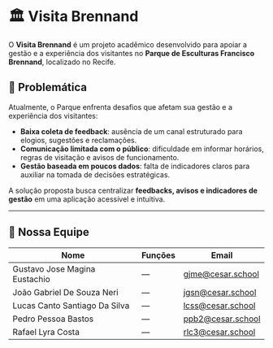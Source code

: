 # 🏛️ Visita Brennand

O **Visita Brennand** é um projeto acadêmico desenvolvido para apoiar a gestão e a experiência dos visitantes no **Parque de Esculturas Francisco Brennand**, localizado no Recife.  

## 📌 Problemática
Atualmente, o Parque enfrenta desafios que afetam sua gestão e a experiência dos visitantes:
- **Baixa coleta de feedback**: ausência de um canal estruturado para elogios, sugestões e reclamações.  
- **Comunicação limitada com o público**: dificuldade em informar horários, regras de visitação e avisos de funcionamento.  
- **Gestão baseada em poucos dados**: falta de indicadores claros para auxiliar na tomada de decisões estratégicas.  

A solução proposta busca centralizar **feedbacks, avisos e indicadores de gestão** em uma aplicação acessível e intuitiva.

---

## 👥 Nossa Equipe

| Nome | Funções | Email |
|------|---------|-------|
| Gustavo Jose Magina Eustachio | — | [gjme@cesar.school](mailto:gjme@cesar.school) |
| João Gabriel De Souza Neri | — | [jgsn@cesar.school](mailto:jgsn@cesar.school) |
| Lucas Canto Santiago Da Silva | — | [lcss@cesar.school](mailto:lcss@cesar.school) |
| Pedro Pessoa Bastos | — | [ppb2@cesar.school](mailto:ppb2@cesar.school) |
| Rafael Lyra Costa | — | [rlc3@cesar.school](mailto:rlc3@cesar.school) |
